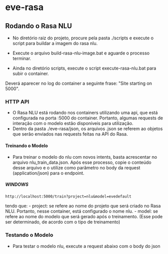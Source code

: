 # eve-rasa

## Rodando o Rasa NLU

- No diretório raiz do projeto, procure pela pasta ./scripts e execute o script para buildar a imagem do rasa nlu.

- Execute o arquivo build-rasa-nlu-image.bat e aguarde o processo terminar.

- Ainda no diretório scripts, execute o script execute-rasa-nlu.bat para subir o container.

Deverá aparecer no log do container a seguinte frase: "Site starting on 5000".

### HTTP API

- O Rasa NLU está rodando nos containers utilizando uma api, que está configurada na porta :5000 do container. Portanto, algumas requests de interação com o modelo estão disponíveis para utilização.
- Dentro da pasta ./eve-rasa/json, os arquivos .json se referem ao objetos que serão enviados nas requests feitas na API do Rasa. 

#### Treinando o Modelo

- Para treinar o modelo do nlu com novos intents, basta acrescentar no arquivo nlu_train_data.json. Após esse processo, copie o conteúdo desse arquivo e o utilize como parâmetro no body da request (application/json) para o endpoint.

##### WINDOWS
```
http://localhost:5000/train?project=nlu&model=evedefault
```

tendo que:
    - project: se refere ao nome do projeto que será criado no Rasa NLU. Portanto, nesse container, está configurado o nome nlu.
    - model: se refere ao nome do modelo que será gerado após o treinamento. (Esse pode ser determinado, de acordo com o tipo de treinamento)

### Testando o Modelo

- Para testar o modelo nlu, execute a request abaixo com o body do json
